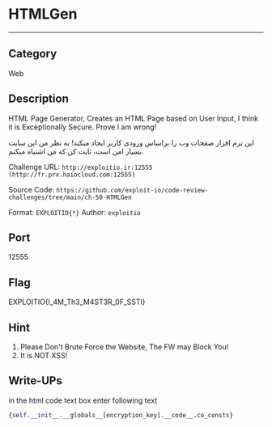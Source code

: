 # HTMLGen
---

## Category
Web

## Description
HTML Page Generator, Creates an HTML Page based on User Input, I think it is Exceptionally Secure. Prove I am wrong!

این نرم افزار صفحات وب را براساس ورودی کاربر ایجاد میکند! به نظر من این سایت بسیار امن است، ثابت کن که من اشتباه میکنم.

Challenge URL: `http://exploitio.ir:12555 (http://fr.prx.haiocloud.com:12555)`

Source Code: `https://github.com/exploit-io/code-review-challenges/tree/main/ch-50-HTMLGen`

Format: ‍‍‍‍`EXPLOITIO{*}`
Author: `exploitio`

## Port
12555

## Flag
EXPLOITIO{I_4M_Th3_M4ST3R_0F_SSTI}

## Hint
1. Please Don't Brute Force the Website, The FW may Block You!
2. It is NOT XSS!

## Write-UPs

in the html code text box enter following text

```py
{self.__init__.__globals__[encryption_key].__code__.co_consts}
```
